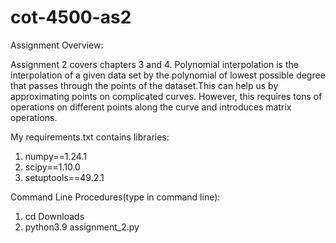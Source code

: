 # cot-4500-as2

Assignment Overview:

Assignment 2 covers chapters 3 and 4. Polynomial interpolation is the interpolation of a given data set by the polynomial of lowest possible degree that passes through the points of the dataset.This can help us by approximating points on complicated curves. However, this requires tons of operations on different points along the curve and introduces matrix operations.

My requirements.txt contains libraries: 
1. numpy==1.24.1
2. scipy==1.10.0
3. setuptools==49.2.1

Command Line Procedures(type in command line):
1. cd Downloads
2. python3.9 assignment_2.py




